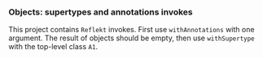 ### Objects: supertypes and annotations invokes

This project contains `Reflekt` invokes. 
First use `withAnnotations` with one argument. The result of objects should be empty,
then use `withSupertype` with the top-level class `A1`.
